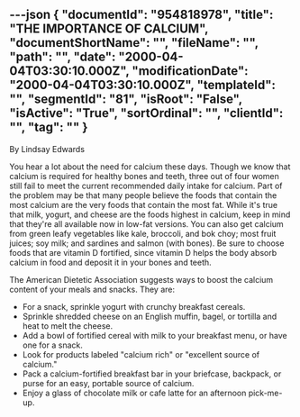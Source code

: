 ---json
{
  "documentId": "954818978",
  "title": "THE IMPORTANCE OF CALCIUM",
  "documentShortName": "",
  "fileName": "",
  "path": "",
  "date": "2000-04-04T03:30:10.000Z",
  "modificationDate": "2000-04-04T03:30:10.000Z",
  "templateId": "",
  "segmentId": "81",
  "isRoot": "False",
  "isActive": "True",
  "sortOrdinal": "",
  "clientId": "",
  "tag": ""
}
---

By Lindsay Edwards 
 
You hear a lot about the need for calcium these days. Though we know that calcium is required for healthy bones and teeth, three out of four women still fail to meet the current recommended daily intake for calcium. Part of the problem may be that many people believe the foods that contain the most calcium are the very foods that contain the most fat. While it's true that milk, yogurt, and cheese are the foods highest in calcium, keep in mind that they're all available now in low-fat versions. You can also get calcium from green leafy vegetables like kale, broccoli, and bok choy; most fruit juices; soy milk; and sardines and salmon (with bones). Be sure to choose foods that are vitamin D fortified, since vitamin D helps the body absorb calcium in food and deposit it in your bones and teeth.

The American Dietetic Association suggests ways to boost the calcium content of your meals and snacks. They are: 
- For a snack, sprinkle yogurt with crunchy breakfast cereals. 
- Sprinkle shredded cheese on an English muffin, bagel, or tortilla 
and heat to melt the cheese. 
- Add a bowl of fortified cereal with milk to your breakfast menu, or have one for a snack. 
- Look for products labeled &quot;calcium rich&quot; or &quot;excellent source of 
calcium.&quot; 
- Pack a calcium-fortified breakfast bar in your briefcase, backpack, or purse for an easy, portable source of calcium. 
- Enjoy a glass of chocolate milk or cafe latte for an afternoon 
pick-me-up.
